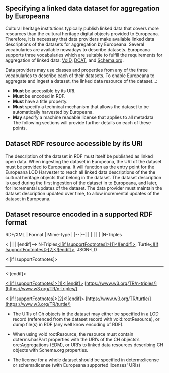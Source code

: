 ## Specifying a linked data dataset for aggregation  by Europeana

Cultural heritage institutions typically publish linked data that covers more resources than the cultural heritage digital objects provided to Europeana. Therefore, it is necessary that data providers make available linked data descriptions of the datasets for aggregation by Europeana.
Several vocabularies are available nowadays to describe datasets. Europeana supports three vocabularies which are suitable to fulfill the requirements for aggregation of linked data: [VoID](https://www.w3.org/TR/void/), [DCAT](https://www.w3.org/TR/vocab-dcat/), and [Schema.org](http://schema.org/Dataset).

Data providers may use classes and properties from any of the three vocabularies to describe each of their datasets. To enable Europeana to aggregate and ingest a dataset, the linked data resource of the dataset...:
 - **Must** be accessible by its URI.
 - **Must** be encoded in RDF.
 - **Must** have a title property.
 - **Must** specify a technical mechanism that allows the dataset to be automatically harvested by Europeana.
 - **May** specify a machine readable license that applies to all metadata  
The following sections will provide further details on each of these points.

## Dataset RDF resource accessible by its URI
The description of the dataset in RDF must itself be published as linked open data. 
When ingesting the dataset in Europeana, the URI of the dataset must be provided to Europeana. It will function as the entry point for the Europeana LOD Harvester to reach all linked data descriptions of the the cultural heritage objects that belong in the dataset. 
The dataset description is used during the first ingestion of the dataset in to Europeana, and later, for incremental updates of the dataset.
The data provider must maintain the dataset description updated over time, to allow incremental updates of the dataset in Europeana. 
## Dataset resource encoded in a supported RDF format
RDF/XML
| Format | Mime-type |
|--|--|
|  |  |
|  |  |N-Triples

    
<
|  |  |![endif]--> N-Triples[<![if !supportFootnotes]>[1]<![endif]>](#_ftn1), Turtle[<![if !supportFootnotes]>[2]<![endif]>](#_ftn2), JSON-LD

<![if !supportFootnotes]>  

----------

<![endif]>

[<![if !supportFootnotes]>[1]<![endif]>](#_ftnref1) [https://www.w3.org/TR/n-triples/](https://www.w3.org/TR/n-triples/)

[<![if !supportFootnotes]>[2]<![endif]>](#_ftnref2) [https://www.w3.org/TR/turtle/](https://www.w3.org/TR/turtle/)
-   The URIs of Ch objects in the dataset may either be specified in a LOD record (referenced from the dataset record with void:rootResource), or dump file(s) in RDF (any well know encoding of RDF).
    
-   When using void:rootResource, the resource must contain dcterms:hasPart properties with the URI’s of the CH objects’s ore:Aggregations (EDM), or URI’s to linked data resources describing CH objects with Schema.org properties.
    
-   The license for a whole dataset should be specified in dcterms:license or schema:license (with Europeana supported licenses' URIs)
<!--stackedit_data:
eyJoaXN0b3J5IjpbOTUyMjYyNjg5LC0xMjY5NTg3NTkzLC0xND
A0NjkxMTcwLDIwNjQzMjM4NDQsMTQ2ODQzMDg2Niw5OTc1ODQ2
NTgsODkzOTg4MTA4LC0xNDkwMjA3NjIxLDc5NzEwNTEzMywxNj
g2NzY3MDJdfQ==
-->
